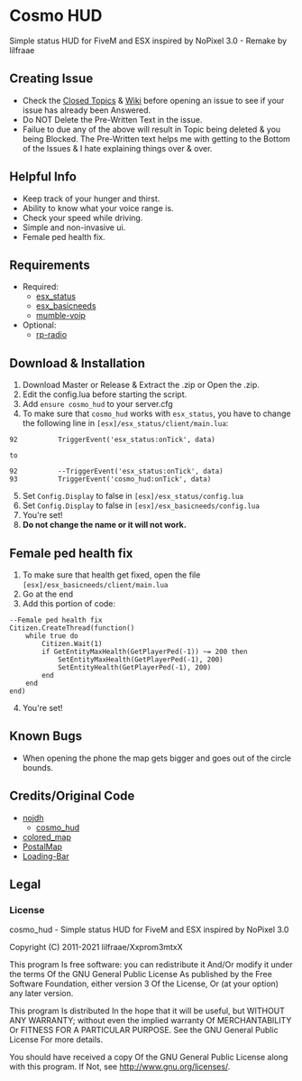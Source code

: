 # Cosmo HUD
Simple status HUD for FiveM and ESX inspired by NoPixel 3.0 - Remake by lilfraae

## Creating Issue
* Check the [Closed Topics](https://github.com/xxpromw3mtxx/cosmo_hud/issues?q=is%3Aissue+is%3Aclosed) & [Wiki]() before opening an issue to see if your issue has already been Answered.
* Do NOT Delete the Pre-Written Text in the issue.
* Failue to due any of the above will result in Topic being deleted & you being Blocked. The Pre-Written text helps me with getting to the Bottom of the Issues & I hate explaining things over & over.

## Helpful Info
* Keep track of your hunger and thirst.
* Ability to know what your voice range is.
* Check your speed while driving.
* Simple and non-invasive ui.
* Female ped health fix.

## Requirements
* Required:
    * [esx_status](https://github.com/esx-framework/esx_status)
    * [esx_basicneeds](https://github.com/esx-framework/esx_basicneeds)
    * [mumble-voip](https://github.com/FrazzIe/mumble-voip-fivem)
* Optional:
    * [rp-radio](https://github.com/FrazzIe/rp-radio)

## Download & Installation
1. Download Master or Release & Extract the .zip or Open the .zip.
2. Edit the config.lua before starting the script.
3. Add `ensure cosmo_hud` to your server.cfg
4. To make sure that `cosmo_hud` works with `esx_status`, you have to change the following line in `[esx]/esx_status/client/main.lua`:
```
92          TriggerEvent('esx_status:onTick', data)

to

92          --TriggerEvent('esx_status:onTick', data)
93          TriggerEvent('cosmo_hud:onTick', data)
```
5. Set `Config.Display` to false in `[esx]/esx_status/config.lua`
6. Set `Config.Display` to false in `[esx]/esx_basicneeds/config.lua`
7. You're set!
8. **Do not change the name or it will not work.**

## Female ped health fix
1. To make sure that health get fixed, open the file `[esx]/esx_basicneeds/client/main.lua`
2. Go at the end
3. Add this portion of code:
```
--Female ped health fix
Citizen.CreateThread(function()
    while true do
        Citizen.Wait(1)
        if GetEntityMaxHealth(GetPlayerPed(-1)) ~= 200 then
            SetEntityMaxHealth(GetPlayerPed(-1), 200)
            SetEntityHealth(GetPlayerPed(-1), 200)
        end
    end
end)
```
4. You're set!

## Known Bugs
* When opening the phone the map gets bigger and goes out of the circle bounds.

## Credits/Original Code
* [nojdh](https://github.com/nojdh)
    * [cosmo_hud](https://github.com/nojdh/cosmo_hud)
* [colored_map](https://forum.cfx.re/u/Antoine)
* [PostalMap](https://github.com/ocrp/postal_map)
* [Loading-Bar](https://loading.io/progress/)

## Legal
### License
cosmo_hud - Simple status HUD for FiveM and ESX inspired by NoPixel 3.0

Copyright (C) 2011-2021 lilfraae/Xxprom3mtxX

This program Is free software: you can redistribute it And/Or modify it under the terms Of the GNU General Public License As published by the Free Software Foundation, either version 3 Of the License, Or (at your option) any later version.

This program Is distributed In the hope that it will be useful, but WITHOUT ANY WARRANTY; without even the implied warranty Of MERCHANTABILITY Or FITNESS FOR A PARTICULAR PURPOSE. See the GNU General Public License For more details.

You should have received a copy Of the GNU General Public License along with this program. If Not, see http://www.gnu.org/licenses/.
